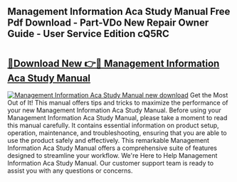 ## Management Information Aca Study Manual Free Pdf Download - Part-VDo New Repair Owner Guide - User Service Edition cQ5RC

# <h2><a href="http://bc49695.oget.top/?id=Management+Information+Aca+Study+Manual">🔗Download New 👉🔴 Management Information Aca Study Manual</a></h2>

[![Management Information Aca Study Manual new download](https://i.imgur.com/5g1atiW.png)](http://bc49695.oget.top/?id=Management+Information+Aca+Study+Manual)
Get the Most Out of It! This manual offers tips and tricks to maximize the performance of your new Management Information Aca Study Manual. Before using your Management Information Aca Study Manual, please take a moment to read this manual carefully. It contains essential information on product setup, operation, maintenance, and troubleshooting, ensuring that you are able to use the product safely and effectively. This remarkable Management Information Aca Study Manual offers a comprehensive suite of features designed to streamline your workflow. We're Here to Help Management Information Aca Study Manual. Our customer support team is ready to assist you with any questions or concerns.
